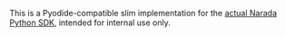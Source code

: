 This is a Pyodide-compatible slim implementation for the [actual Narada Python SDK](https://github.com/NaradaAI/narada-python-sdk/narada), intended for internal use only.
